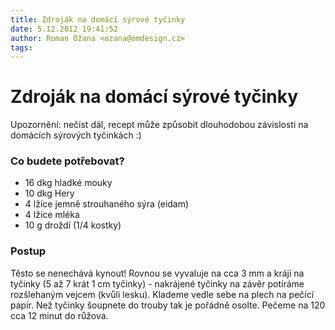 ```yaml
---
title: Zdroják na domácí sýrové tyčinky
date: 5.12.2012 19:41:52
author: Roman Ožana <ozana@omdesign.cz>
tags: 
---
```



# Zdroják na domácí sýrové tyčinky

Upozornění: nečíst dál, recept může způsobit dlouhodobou závislosti na domácích sýrových tyčinkách :)

### Co budete potřebovat?

- 16 dkg hladké mouky
- 10 dkg Hery
- 4 lžíce jemně strouhaného sýra (eidam)
- 4 lžíce mléka
- 10 g droždí (1/4 kostky)

### Postup

Těsto se nenechává kynout! Rovnou se vyvaluje na cca 3 mm a krájí na tyčinky (5 až 7 krát 1 cm tyčinky) - nakrájené tyčinky na závěr potíráme rozšlehaným vejcem (kvůli lesku). Klademe vedle sebe na plech na pečící papír. Než tyčinky šoupnete do trouby tak je pořádně osolte. Pečeme na 120 cca 12 minut do růžova.

  